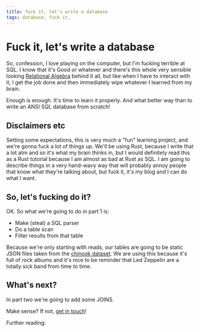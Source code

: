 ```yaml
---
title: fuck it, let's write a database 
tags: database, fuck it, 
---
```


# Fuck it, let's write a database

So, confession, I love playing on the computer, but I'm fucking terrible at SQL. I know that it's Good or whatever and there's this whole very sensible looking [Relational Algebra](https://en.wikipedia.org/wiki/Relational_algebra) behind it all, but like when I have to interact with it, I get the job done and then immediately wipe whatever I learned from my brain.

Enough is enough. It's time to learn it properly. And what better way than to write an ANSI SQL database from scratch!

## Disclaimers etc 

Setting some expectations, this is very much a "fun" learning project, and we're gonna fuck a lot of things up. We'll be using Rust, because I write that a lot atm and so it's what my brain thinks in, but I would definitely read this as a Rust tutorial because I am almost as bad at Rust as SQL. I am going to describe things in a very hand-wavy way that will probably annoy people that know what they're talking about, but fuck it, it's my blog and I can do what I want.

## So, let's fucking do it?

OK. So what we're going to do in part 1 is:

- Make (steal) a SQL parser
- Do a table scan
- Filter results from that table

Because we're only starting with reads, our tables are going to be static JSON files taken from the [chinook dataset](https://github.com/marko-knoebl/chinook-database-json). We are using this because it's full of rock albums and it's nice to be reminder that Led Zeppelin are a totally sick band from time to time.

## What's next?

In part two we're going to add some JOINS. 

Make sense? If not, [get in touch](/contact.html)!

Further reading:

